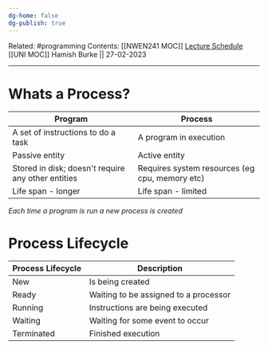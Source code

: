 ```yaml
---
dg-home: false
dg-publish: true
---
```

Related: #programming 
Contents: [[NWEN241 MOC]]
[Lecture Schedule](https://ecs.wgtn.ac.nz/Courses/NWEN241_2023T1/LectureSchedule)
[[UNI MOC]]
Hamish Burke || 27-02-2023
***

# Whats a Process?

| Program                                            | Process                                        |
| -------------------------------------------------- | ---------------------------------------------- |
| A set of instructions to do a task                 | A program in execution                         |
| Passive entity                                     | Active entity                                  |
| Stored in disk; doesn't require any other entities | Requires system resources (eg cpu, memory etc) |
| Life span - longer                                 | Life span - limited                            |

*Each time a program is run a new process is created*

# Process Lifecycle

| Process Lifecycle | Description                     |
|-------------------|---------------------------------|
| New               | Is being created                |
| Ready             | Waiting to be assigned to a processor |
| Running           | Instructions are being executed |
| Waiting           | Waiting for some event to occur |
| Terminated        | Finished execution              |